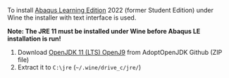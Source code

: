 To install [Abaqus Learning Edition](https://r1132100503382-eu1-3dswym.3dexperience.3ds.com/#community:39/wiki:_NXifU43Q7yHzTiCX9yEaw) 2022 (former Student Edition)  under Wine the installer with text interface is used.

**Note: The JRE 11 must be installed under Wine before Abaqus LE installation is run!**

1. Download [OpenJDK 11 (LTS) OpenJ9](https://github.com/AdoptOpenJDK/semeru11-binaries/releases/download/jdk-11.0.15%2B10_openj9-0.32.0/ibm-semeru-open-jre_x64_windows_11.0.15_10_openj9-0.32.0.zip) from AdoptOpenJDK Github (ZIP file)
2. Extract it to `C:\jre` (`~/.wine/drive_c/jre/`)
